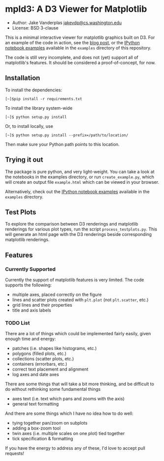 mpld3: A D3 Viewer for Matplotlib
=================================

- Author: Jake Vanderplas <jakevdp@cs.washington.edu>
- License: BSD 3-clause

This is a minimal interactive viewer for matplotlib graphics built on D3.
For an example of the code in action, see the [blog post](http://jakevdp.github.io/blog/2013/12/19/a-d3-viewer-for-matplotlib/), or the
[IPython notebook examples](http://nbviewer.ipython.org/github/jakevdp/mpld3/tree/master/examples/)
available in the ``examples`` directory of this repository.

The code is still very incomplete, and does not (yet) support all of
matplotlib's features.  It should be considered a proof-of-concept, for now.

Installation
------------
To install the dependencies:

    [~]$pip install -r requirements.txt

To install the library system-wide

    [~]$ python setup.py install

Or, to install locally, use

    [~]$ python setup.py install --prefix=/path/to/location/

Then make sure your Python path points to this location.

Trying it out
-------------
The package is pure python, and very light-weight.  You can take a look at
the notebooks in the examples directory, or run ``create_example.py``, which
will create an output file ``example.html`` which can be viewed in your
browser.

Alternatively, check out the
[IPython notebook examples](http://nbviewer.ipython.org/github/jakevdp/mpld3/tree/master/examples/)
available in the ``examples`` directory.

Test Plots
----------
To explore the comparison between D3 renderings and matplotlib renderings for
various plot types, run the script ``process_testplots.py``.  This will generate
an html page with the D3 renderings beside corresponding matplotlib renderings.

Features
--------
### Currently Supported

Currently the support of matplotlib features is very limited.  The code
supports the following:

- multiple axes, placed correctly on the figure
- lines and scatter plots created with ``plt.plot`` (not ``plt.scatter``, etc.)
- grid lines and their properties
- title and axis labels

### TODO List

There are a lot of things which could be implemented fairly easily, given
enough time and energy:

- patches (i.e. shapes like histograms, etc.)
- polygons (filled plots, etc.)
- collections (scatter plots, etc.)
- containers (errorbars, etc.)
- correct text placement and alignment
- log axes and date axes

There are some things that will take a bit more thinking, and be difficult
to do without rethinking some fundamental things

- axes text (i.e. text which pans and zooms with the axis)
- general text formatting

And there are some things which I have no idea how to do well:

- tying together pan/zoom on subplots
- adding a box-zoom tool
- twin axes (i.e. multiple scales on one plot) tied together
- tick specification & formatting

If you have the energy to address any of these, I'd love to accept pull
requests!
